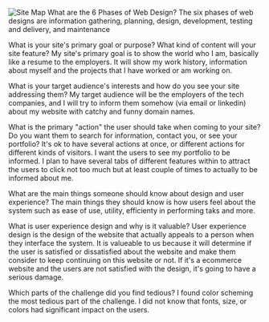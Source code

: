 ![Site Map](imgs/site-map.png)
What are the 6 Phases of Web Design?
The six phases of web designs are information gathering, planning, design, development, testing and delivery, and maintenance

What is your site's primary goal or purpose? What kind of content will your site feature?
My site's primary goal is to show the world who I am, basically like a resume to the employers.  It will show my work history, information about myself and the projects that I have worked or am working on.

What is your target audience's interests and how do you see your site addressing them?
My target audience will be the employers of the tech companies, and I will try to inform them somehow (via email or linkedin) about my website with catchy and funny domain names. 

What is the primary "action" the user should take when coming to your site? Do you want them to search for information, contact you, or see your portfolio? It's ok to have several actions at once, or different actions for different kinds of visitors.
I want the users to see my portfolio to be informed.  I plan to have several tabs of different features within to attract the users to click not too much but at least couple of times to actually to be informed about me.

What are the main things someone should know about design and user experience?
The main things they should know is how users feel about the system such as ease of use, utility, efficienty in performing taks and more.

What is user experience design and why is it valuable? 
User experience design is the design of the website that actually appeals to a person when they interface the system.  It is valueable to us because it will determine if the user is satisfied or dissatisfied about the website and make them consider to keep continuing on this website or not.  If it's a ecommerce website and the users are not satisfied with the design, it's going to have a serious damage.

Which parts of the challenge did you find tedious?
I found color scheming the most tedious part of the challenge.  I did not know that fonts, size, or colors had significant impact on the users.